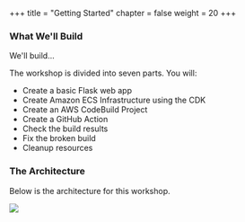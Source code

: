 +++
title = "Getting Started"
chapter = false
weight = 20
+++

### What We'll Build

We'll build...

The workshop is divided into seven parts. You will:

- Create a basic Flask web app
- Create Amazon ECS Infrastructure using the CDK
- Create an AWS CodeBuild Project
- Create a GitHub Action
- Check the build results
- Fix the broken build
- Cleanup resources

### The Architecture

Below is the architecture for this workshop.

![](images/architecture.png)
